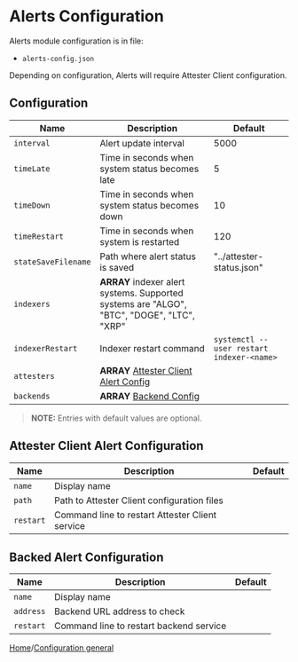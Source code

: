 # Alerts Configuration

Alerts module configuration is in file:

- `alerts-config.json`

Depending on configuration, Alerts will require Attester Client configuration.

## Configuration

| Name                | Description                                                                                | Default                                   |
| ------------------- | ------------------------------------------------------------------------------------------ | ----------------------------------------- |
| `interval`          | Alert update interval                                                                      | 5000                                      |
| `timeLate`          | Time in seconds when system status becomes late                                            | 5                                         |
| `timeDown`          | Time in seconds when system status becomes down                                            | 10                                        |
| `timeRestart`       | Time in seconds when system is restarted                                                   | 120                                       |
| `stateSaveFilename` | Path where alert status is saved                                                           | "../attester-status.json"                 |
| `indexers`          | **ARRAY** indexer alert systems. Supported systems are "ALGO", "BTC", "DOGE", "LTC", "XRP" |                                           |
| `indexerRestart`    | Indexer restart command                                                                    | `systemctl --user restart indexer-<name>` |
| `attesters`         | **ARRAY** [Attester Client Alert Config](#attester-client-alert-configuration)             |                                           |
| `backends`          | **ARRAY** [Backend Config](#backed-alert-configuration)                                    |                                           |

> **NOTE:**
> Entries with default values are optional.

## Attester Client Alert Configuration

| Name      | Description                                     | Default |
| --------- | ----------------------------------------------- | ------- |
| `name`    | Display name                                    |         |
| `path`    | Path to Attester Client configuration files     |         |
| `restart` | Command line to restart Attester Client service |         |

## Backed Alert Configuration

| Name      | Description                             | Default |
| --------- | --------------------------------------- | ------- |
| `name`    | Display name                            |         |
| `address` | Backend URL address to check            |         |
| `restart` | Command line to restart backend service |         |

[Home](../README.md)/[Configuration general](./config-general.md)
